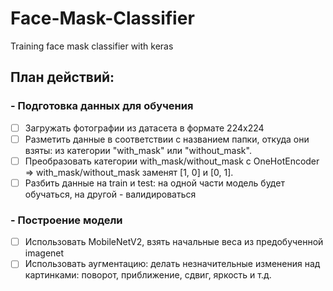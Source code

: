 # Face-Mask-Classifier
Training face mask classifier with keras

## План действий:

### - Подготовка данных для обучения
- [ ] Загружать фотографии из датасета в формате 224х224
- [ ] Разметить данные в соответствии с названием папки, откуда они взяты:
из категории "with_mask" или "without_mask".
- [ ] Преобразовать категории with_mask/without_mask с OneHotEncoder =>
with_mask/without_mask заменят [1, 0] и [0, 1].
- [ ] Разбить данные на train и test: на одной части модель будет обучаться,
на другой - валидироваться

### - Построение модели
- [ ] Использовать MobileNetV2, взять начальные веса из предобученной imagenet
- [ ] Использовать аугментацию: делать незначительные изменения над картинками:
поворот, приближение, сдвиг, яркость и т.д. 
